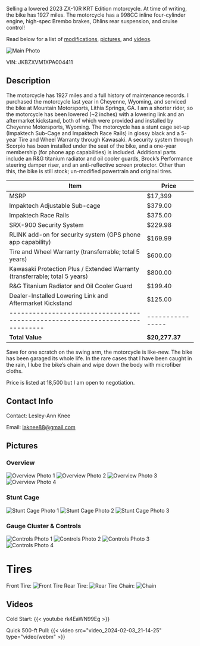 Selling a lowered 2023 ZX-10R KRT Edition motorcycle. At time of writing, the bike has 1927 miles. The motorcycle has a 998CC inline four-cylinder engine, high-spec Brembo brakes, Ohlins rear suspension, and cruise control!

Read below for a list of [modifications](#description), [pictures](#pictures), and [videos](#videos).

![Main Photo](/138.preview.jpg)

VIN: JKBZXVM1XPA004411

## Description

The motorcycle has 1927 miles and a full history of maintenance records. I purchased the motorcycle last year in Cheyenne, Wyoming, and serviced the bike at Mountain Motorsports, Lithia Springs, GA. I am a shorter rider, so the motorcycle has been lowered (~2 inches) with a lowering link and an aftermarket kickstand, both of which were provided and installed by Cheyenne Motorsports, Wyoming. The motorcycle has a stunt cage set-up (Impaktech Sub-Cage and Impaktech Race Rails) in glossy black and a 5-year Tire and Wheel Warranty through Kawasaki. A security system through Scorpio has been installed under the seat of the bike, and a one-year membership (for phone app capabilities) is included. Additional parts include an R&G titanium radiator and oil cooler guards, Brock’s Performance steering damper riser, and an anti-reflective screen protector. Other than this, the bike is still stock; un-modified powertrain and original tires.

| Item                                                                        | Price          |
|-----------------------------------------------------------------------------|----------------|
| MSRP                                                                        | $17,399        |
| Impaktech Adjustable Sub-cage                                               | $379.00        |
| Impaktech Race Rails                                                        | $375.00        |
| SRX-900 Security System                                                     | $229.98        |
| RLINK add-on for security system (GPS phone app capability)                 | $169.99        |
| Tire and Wheel Warranty (transferrable; total 5 years)                      | $600.00        |
| Kawasaki Protection Plus / Extended Warranty (transferrable; total 5 years) | $800.00        |
| R&G Titanium Radiator and Oil Cooler Guard                                  | $199.40        |
| Dealer-Installed Lowering Link and Aftermarket Kickstand                    | $125.00        |
|-----------------------------------------------------------------------------|----------------|
| **Total Value**                                                             | **$20,277.37** |

Save for one scratch on the swing arm, the motorcycle is like-new. The bike has been garaged its whole life. In the rare cases that I have been caught in the rain, I lube the bike’s chain and wipe down the body with microfiber cloths. 

Price is listed at 18,500 but I am open to negotiation. 

## Contact Info

Contact: Lesley-Ann Knee

Email: laknee88@gmail.com

## Pictures

### Overview
![Overview Photo 1](138.preview.jpg)
![Overview Photo 2](135.preview.jpg)
![Overview Photo 3](134.preview.jpg)
![Overview Photo 4](133.preview.jpg)

### Stunt Cage
![Stunt Cage Photo 1](1672.preview.jpg)
![Stunt Cage Photo 2](1681.preview.jpg)
![Stunt Cage Photo 3](1678.preview.jpg)

### Gauge Cluster & Controls
![Controls Photo 1](1668.preview.jpg)
![Controls Photo 2](1675.preview.jpg)
![Controls Photo 3](1670.preview.jpg)
![Controls Photo 4](1671.preview.jpg)

# Tires
Front Tire:
![Front Tire](1673.preview.jpg)
Rear Tire:
![Rear Tire](1682.preview.jpg)
Chain:
![Chain](1683.preview.jpg)

## Videos

Cold Start:
{{< youtube rk4EaWN99Eg >}}

Quick 500-ft Pull:
{{< video src="video_2024-02-03_21-14-25" type="video/webm" >}}
